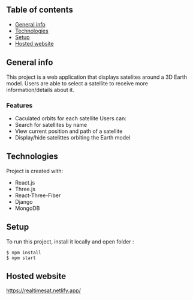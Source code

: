 ## Table of contents
* [General info](#general-info)
* [Technologies](#technologies)
* [Setup](#setup)
* [Hosted website](#hosted-website)

## General info
This project is a web application that displays satelites around a 3D Earth model. Users are able to
select a satellite to receive more information/details about it.

### Features ###
* Caculated orbits for each satellite 
Users can: 
* Search for satellites by name 
* View current position and path of a satellite
* Display/hide satelittes orbiting the Earth model 
	
## Technologies
Project is created with:
* React.js
* Three.js
* React-Three-Fiber
* Django
* MongoDB
	
## Setup
To run this project, install it locally and open folder :

```
$ npm install
$ npm start
```

## Hosted website

https://realtimesat.netlify.app/
